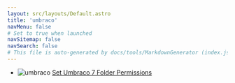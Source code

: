 ```yaml
---
layout: src/layouts/Default.astro
title: 'umbraco'
navMenu: false
# Set to true when launched
navSitemap: false
navSearch: false
# This file is auto-generated by docs/tools/MarkdownGenerator (index.js)
---
```


<ul>

<li>

![umbraco](https://i.octopus.com/library/step-templates/umbraco.png) [Set Umbraco 7 Folder Permissions](/integrations/umbraco/set-umbraco-7-folder-permissions)

</li>
        
</ul>
